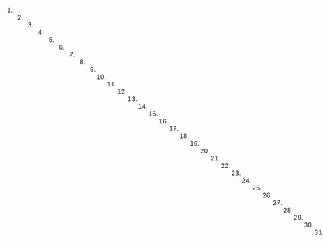 1. 2. 3. 4. 5. 6. 7. 8. 9. 10. 11. 12. 13. 14. 15. 16. 17. 18. 19. 20. 21. 22. 23. 24. 25. 26. 27. 28. 29. 30. 31. 32. 33. 34. 35. 36. 37. 38. 39. 40. 41. 42. 43. 44. 45. 46. 47. 48. 49. 50. 51. 52. 53. 54. 55. 56. 57. 58. 59. 60. 61. 62. 63. 64. 65. 66. 67. 68. 69. 70. 71. 72. 73. 74. 75. 76. 77. 78. 79. 80. 81. 82. 83. 84. 85. 86. 87. 88. 89. 90. 91. 92. 93. 94. 95. 96. 97. 98. 99. 100. 101. 102. 103. 104. 105. 106. 107. 108. 109. 110. 111. 112. 113. 114. 115. 116. 117. 118. 119. 120. 121. 122. 123. 124. 125. 126. 127. 128. 129. 130. 131. 132. 133. 134. 135. 136. 137. 138. 139. 140. 141. 142. 143. 144. 145. 146. 147. 148. 149. 150. 151. 152. 153. 154. 155. 156. 157. 158. 159. 160. 161. 162. 163. 164. 165. 166. 167. 168. 169. 170. 171. 172. 173. 174. 175. 176. 177. 178. 179. 180. 181. 182
do obliga a su parte con su persona y bienes habitados y por haber con el poderio de Justicias sumisión de fuerz y renunciacion de leyes en derecho necesarias con la general encarga. En suces
Tímónio con aceptación del comprador así lo dicen y otorgan firmá aquel y por decir este no saber lo hizo asuruego uno de los testigos que lo fueron Don Joquín Escobar Nicolas Roxas Ysidro Pe
Jose Agustin Henis
Antonio Vicente Olachea
Eugenio R. Muñoz
Libertad
En la ciudad de Quilotoa capital de la provincia de cilpara a quinto
Mayo de mil ochocientos diez y ochos años. Ante mi escribano y testigos que se nombraron parecían don Agustin Lenza, aca- derado de Don Antonio Valencia dueño de miras y esclavos en ella.
ella según consta del que le otorga con fecha veinte y quatro de setiembre de mil ochocientos diez y seis, y asegurando el com pareciente no estarle suspensas ni limitadas las referencias a culturas otorga, que da carta de ahorro y libertad en forma
Jose Ramón y Josefa su mujer esclavo propio de su parte en precio y cantidad de trescientos ochenta y cinco escudos; los gentío y nozento y nueve percibidos del mismo esclavo Jose Ramón por el otaciente y el tato por el insuñado suscitado.
Ramón por el atropante y el testo pueril maniguado subterfugio-xente como ha acreditado de recibos que ha puesto a la vista, sobre que a nombre de el renuncia decir lo contrario lo excepción de la non numerata pecuna su prueba la del recibo termino
engano y más del caso ofrepando a favor del citado José Salamanca de ambas cantidades el resguardo más seguro y efírque que te convenga. En su virtud desiste a su parte propia y aparta dederecho, acción posesión propiedad dominio y señorío que adújicos
Jose Ramón y Josefa si consorte tenían adquirido todos con el de patronato y demas que le corresponen las cedulas renuncia y traspassa en su favor afin de que no vuelten mas a tener entre sus umbrales y los constructos no poder irrecogable
Por sujetos a servicio y les confiere poder inexcusable con libre franque y general administracion para que traten con traten testen comparezcan en juicio por si o por medio de